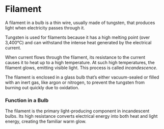 # Filament

A filament in a bulb is a thin wire, usually made of tungsten, that produces light when electricity passes through it.

Tungsten is used for filaments because it has a high melting point (over 3,400°C) and can withstand the intense heat generated by the electrical current.

When current flows through the filament, its resistance to the current causes it to heat up to a high temperature. At such high temperatures, the filament glows, emitting visible light. This process is called *incandescence*.

The filament is enclosed in a glass bulb that’s either vacuum-sealed or filled with an inert gas, like argon or nitrogen, to prevent the tungsten from burning out quickly due to oxidation.

### Function in a Bulb
The filament is the primary light-producing component in incandescent bulbs. Its high resistance converts electrical energy into both heat and light energy, creating the familiar warm glow.

